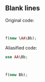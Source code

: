 ## Blank lines

Original code:

```php


f(new \AA\Bb);


```

Aliasified code:

```php
use AA\Bb;



f(new Bb);


```
